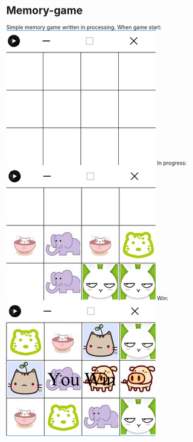 # Memory-game
Simple memory game written in processing.
When game start:
![alt text](/screenshot/start.png?raw=true "Start")
In progress:
![alt text](/screenshot/in-progress.png?raw=true "In progress")
Win:
![alt text](/screenshot/win.png?raw=true "Win")


